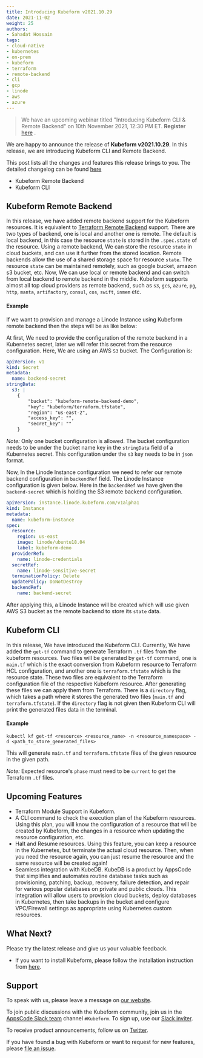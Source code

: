 ```yaml
---
title: Introducing Kubeform v2021.10.29
date: 2021-11-02
weight: 25
authors:
- Sahadat Hossain
tags:
- cloud-native
- kubernetes
- on-prem
- kubeform
- terraform
- remote-backend
- cli
- gcp
- linode
- aws
- azure
---
```


> We have an upcoming webinar titled "Introducing Kubeform CLI & Remote Backend" on 10th November 2021, 12:30 PM ET. **Register** [here](https://appscode.com/webinar/) .

We are happy to announce the release of **Kubeform v2021.10.29**. In this release, we are introducing Kubeform CLI and Remote Backend.

This post lists all the changes and features this release brings to you. The detailed changelog can be found [here](https://github.com/kubeform/CHANGELOG/blob/master/releases/v2021.10.29/README.md)

* Kubeform Remote Backend
* Kubeform CLI

## Kubeform Remote Backend

In this release, we have added remote backend support for the Kubeform resources. It is equivalent to [Terraform Remote Backend](https://www.terraform.io/docs/language/settings/backends/remote.html) support. There are two types of backend, one is local and another one is remote. The default is local backend, in this case the resource `state` is stored in the `.spec.state` of the resource. Using a remote backend, We can store the resource `state` in cloud buckets, and can use it further from the stored location. Remote backends allow the use of a shared storage space for resource `state`. The resource `state` can be maintained remotely, such as google bucket, amazon s3 bucket, etc. Now, We can use local or remote backend and can switch from local backend to remote backend in the middle. Kubeform supports almost all top cloud providers as remote backend, such as `s3`, `gcs`, `azure`, `pg`, `http`, `manta`, `artifactory`, `consul`, `cos`, `swift`, `inmem` etc.

#### Example

If we want to provision and manage a Linode Instance using Kubeform remote backend then the steps will be as like below: 

At first, We need to provide the configuration of the remote backend in a Kubernetes secret, later we will refer this secret from the resource configuration. Here, We are using an AWS `S3` bucket. The Configuration is:
```yaml
apiVersion: v1
kind: Secret
metadata:
  name: backend-secret
stringData:
  s3: |
    {
        "bucket": "kubeform-remote-backend-demo",
        "key": "kubeform/terraform.tfstate",
        "region": "us-east-2",
        "access_key": "",
        "secret_key": ""
    }
```
*Note:* Only one bucket configuration is allowed. The bucket configuration needs to be under the bucket name key in the `stringData` field of a Kubernetes secret. This configuration under the `s3` key needs to be in `json` format.


Now, In the Linode Instance configuration we need to refer our remote backend configuration in `backendRef` field. The Linode Instance configuration is given below. Here in the `backendRef` we have given the `backend-secret` which is holding the S3 remote backend configuration.
```yaml
apiVersion: instance.linode.kubeform.com/v1alpha1
kind: Instance
metadata:
  name: kubeform-instance
spec:
  resource:
    region: us-east
    image: linode/ubuntu18.04
    label: kubeform-demo
  providerRef:
    name: linode-credentials
  secretRef:
    name: linode-sensitive-secret
  terminationPolicy: Delete
  updatePolicy: DoNotDestroy
  backendRef:
    name: backend-secret
```

After applying this, a Linode Instance will be created which will use given AWS S3 bucket as the remote backend to store its `state` data.

## Kubeform CLI

In this release, We have introduced the Kubeform CLI. Currently, We have added the `get-tf` command to generate Terraform `.tf` files from the kubeform resources. Two files will be generated by `get-tf` command, one is `main.tf` which is the exact conversion from Kubeform resource to Terraform HCL configuration, and another one is `terraform.tfstate` which is the resource state. These two files are equivalent to the Terraform configuration file of the respective Kubeform resource. After generating these files we can apply them from Terraform. There is a `directory` flag, which takes a path where it stores the generated two files (`main.tf` and `terraform.tfstate`). If the `directory` flag is not given then Kubeform CLI will print the generated files data in the terminal.

#### Example

`kubectl kf get-tf <resource> <resource_name> -n <resource_namespace> -d <path_to_store_generated_files>`

This will generate `main.tf` and `terraform.tfstate` files of the given resource in the given path.

*Note:* Expected resource's `phase` must need to be `current` to get the Terraform `.tf` files. 

## Upcoming Features

* Terraform Module Support in Kubeform.
* A CLI command to check the execution plan of the Kubeform resources. Using this plan, you will know the configuration of a resource that will be created by Kubeform, the changes in a resource when updating the resource configuration, etc.
* Halt and Resume resources. Using this feature, you can keep a resource in the Kubernetes, but terminate the actual cloud resource. Then, when you need the resource again, you can just resume the resource and the same resource will be created again!
* Seamless integration with KubeDB. KubeDB is a product by AppsCode that simplifies and automates routine database tasks such as provisioning, patching, backup, recovery, failure detection, and repair for various popular databases on private and public clouds. This integration will allow users to provision cloud buckets, deploy databases in Kubernetes, then take backups in the bucket and configure VPC/Firewall settings as appropriate using Kubernetes custom resources.

## What Next?

Please try the latest release and give us your valuable feedback.

* If you want to install Kubeform, please follow the installation instruction from [here](http://www.kubeform.com/docs/latest/setup).

## Support

To speak with us, please leave a message on [our website](https://appscode.com/contact/).

To join public discussions with the Kubeform community, join us in the [AppsCode Slack team](https://appscode.slack.com/messages/C8NCX6N23/details/) channel `#Kubeform`. To sign up, use our [Slack inviter](https://slack.appscode.com/).

To receive product announcements, follow us on [Twitter](https://twitter.com/Kubeform).

If you have found a bug with Kubeform or want to request for new features, please [file an issue](https://github.com/Kubeform/Kubeform/issues/new).
